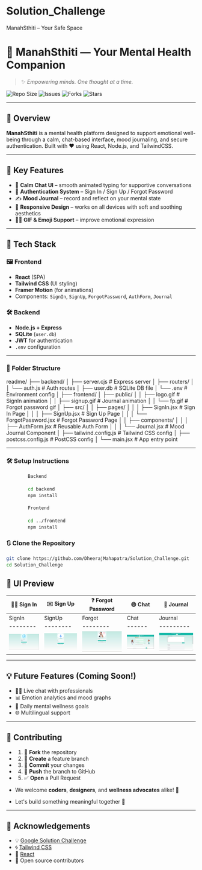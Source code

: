 <!--# Solution_Challenge
ManahSthiti – Your Safe Space
# Solution_Challenge
ManahSthiti – Your Safe Space -->
# Solution_Challenge
ManahSthiti – Your Safe Space

# 💙 ManahSthiti — Your Mental Health Companion

> ✨ *Empowering minds. One thought at a time.*

![Repo Size](https://img.shields.io/github/repo-size/DheerajMahapatra/Solution_Challenge)
![Issues](https://img.shields.io/github/issues/DheerajMahapatra/Solution_Challenge)
![Forks](https://img.shields.io/github/forks/DheerajMahapatra/Solution_Challenge?style=social)
![Stars](https://img.shields.io/github/stars/DheerajMahapatra/Solution_Challenge?style=social)


---

## 🧠 Overview

**ManahSthiti** is a mental health platform designed to support emotional well-being through a calm, chat-based interface, mood journaling, and secure authentication. Built with ❤️ using React, Node.js, and TailwindCSS.

---

## 🎯 Key Features

- 💬 **Calm Chat UI** – smooth animated typing for supportive conversations  
- 🔐 **Authentication System** – Sign In / Sign Up / Forgot Password  
- ✍️ **Mood Journal** – record and reflect on your mental state  
- 🌈 **Responsive Design** – works on all devices with soft and soothing aesthetics  
- 🧘‍♂️ **GIF & Emoji Support** – improve emotional expression  

---

## 🚀 Tech Stack

### 🖼 Frontend

- **React** (SPA)
- **Tailwind CSS** (UI styling)
- **Framer Motion** (for animations)
- Components: `SignIn`, `SignUp`, `ForgotPassword`, `AuthForm`, `Journal`

### 🛠 Backend

- **Node.js + Express**
- **SQLite** (`user.db`)
- **JWT** for authentication
- `.env` configuration

---

### 📁 Folder Structure

readme/ ├── backend/ │ ├── server.cjs # Express server │ ├── routers/ │ │ └── auth.js # Auth routes │ ├── user.db # SQLite DB file │ └── .env # Environment config │ ├── frontend/ │ ├── public/ │ │ ├── logo.gif # SignIn animation │ │ ├── signup.gif # Journal animation │ │ └── fp.gif # Forgot password gif │ ├── src/ │ │ ├── pages/ │ │ │ ├── SignIn.jsx # Sign In Page │ │ │ ├── SignUp.jsx # Sign Up Page │ │ │ └── ForgotPassword.jsx # Forgot Password Page │ │ ├── components/ │ │ │ ├── AuthForm.jsx # Reusable Auth Form │ │ │ └── Journal.jsx # Mood Journal Component │ ├── tailwind.config.js # Tailwind CSS config │ ├── postcss.config.js # PostCSS config │ └── main.jsx # App entry point

---

### 🛠️ Setup Instructions

```bash
        Backend

        cd backend
        npm install

        Frontend

        cd ../frontend
        npm install
```


### 🔃 Clone the Repository

```bash
git clone https://github.com/DheerajMahapatra/Solution_Challenge.git
cd Solution_Challenge
```


## 🌄 UI Preview

| 🧑‍⚕️ Sign In | ✉️ Sign Up | ❓ Forgot Password | 😄 Chat | 📒 Journal |
|-------------|------------|-------------------|--------|-------------|
| SignIn | SignUp | Forgot | Chat | Journal |
|--------|--------|--------|------|---------|
| ![SignIn](https://raw.githubusercontent.com/DheerajMahapatra/Solution_Challenge/main/Images/SignIn.jpg) | ![SignUp](https://raw.githubusercontent.com/DheerajMahapatra/Solution_Challenge/main/Images/SignUp.jpg) | ![Forgot](https://raw.githubusercontent.com/DheerajMahapatra/Solution_Challenge/main/Images/Forget.jpg) | ![Chat](https://raw.githubusercontent.com/DheerajMahapatra/Solution_Challenge/main/Images/Chat.jpg) | ![Journal](https://raw.githubusercontent.com/DheerajMahapatra/Solution_Challenge/main/Images/Journal.jpg) |




---


## 💡 Future Features (Coming Soon!)

- 🧑‍⚕️ Live chat with professionals
- 📊 Emotion analytics and mood graphs
- 🎯 Daily mental wellness goals
- 🌐 Multilingual support

---

## 🤝 Contributing

- 1. 🍴 **Fork** the repository
- 2. 🌿 **Create** a feature branch
- 3. 💾 **Commit** your changes
- 4. 🚀 **Push** the branch to GitHub
- 5. ✅ **Open** a Pull Request

- We welcome **coders**, **designers**, and **wellness advocates** alike! 🙌
- Let's build something meaningful together 💙


---

## 🙏 Acknowledgements

- 💡 [Google Solution Challenge](https://developers.google.com/community/gdsc-solution-challenge)
- 🌀 [Tailwind CSS](https://tailwindcss.com/)
- 🔗 [React](https://reactjs.org/)
- 🧩 Open source contributors

